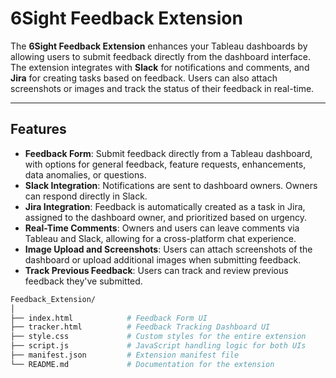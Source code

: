 # 6Sight Feedback Extension

The **6Sight Feedback Extension** enhances your Tableau dashboards by allowing users to submit feedback directly from the dashboard interface. The extension integrates with **Slack** for notifications and comments, and **Jira** for creating tasks based on feedback. Users can also attach screenshots or images and track the status of their feedback in real-time.

---

## Features

- **Feedback Form**: Submit feedback directly from a Tableau dashboard, with options for general feedback, feature requests, enhancements, data anomalies, or questions.
- **Slack Integration**: Notifications are sent to dashboard owners. Owners can respond directly in Slack.
- **Jira Integration**: Feedback is automatically created as a task in Jira, assigned to the dashboard owner, and prioritized based on urgency.
- **Real-Time Comments**: Owners and users can leave comments via Tableau and Slack, allowing for a cross-platform chat experience.
- **Image Upload and Screenshots**: Users can attach screenshots of the dashboard or upload additional images when submitting feedback.
- **Track Previous Feedback**: Users can track and review previous feedback they've submitted.

```bash
Feedback_Extension/
│
├── index.html            # Feedback Form UI
├── tracker.html          # Feedback Tracking Dashboard UI
├── style.css             # Custom styles for the entire extension
├── script.js             # JavaScript handling logic for both UIs
├── manifest.json         # Extension manifest file
└── README.md             # Documentation for the extension
